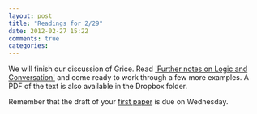 ```yaml
---
layout: post
title: "Readings for 2/29"
date: 2012-02-27 15:22
comments: true
categories: 
---
```


We will finish our discussion of Grice. Read ['Further notes on Logic and Conversation'](http://aardvark.ucsd.edu/language/grice_further_notes.pdf) and come ready to work through a few more examples. A PDF of the text is also available in the Dropbox folder.

Remember that the draft of your [first paper](http://perezcarballo.org/phil428/assignments/#paper1) is due on Wednesday. 